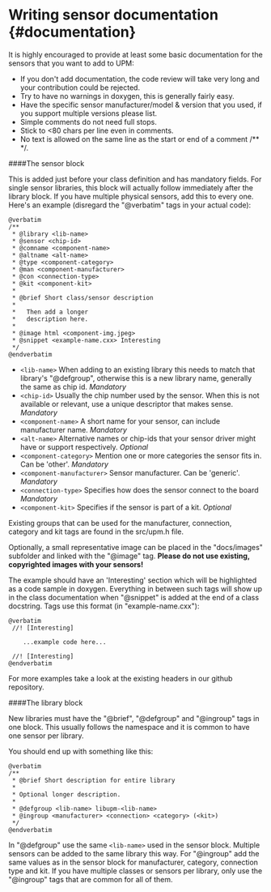 Writing sensor documentation                        {#documentation}
=====================

It is highly encouraged to provide at least some basic documentation for the
sensors that you want to add to UPM:

- If you don't add documentation, the code review will take very long and 
  your contribution could be rejected.
- Try to have no warnings in doxygen, this is generally fairly easy.
- Have the specific sensor manufacturer/model & version that you used, if you
  support multiple versions please list.
- Simple comments do not need full stops.
- Stick to <80 chars per line even in comments.
- No text is allowed on the same line as the start or end of a comment /** */.

####The sensor block

This is added just before your class definition and has mandatory fields. For
single sensor libraries, this block will actually follow immediately after the
library block. If you have multiple physical sensors, add this to every one.
Here's an example (disregard the "@verbatim" tags in your actual code):

```
@verbatim
/**
 * @library <lib-name>
 * @sensor <chip-id>
 * @comname <component-name>
 * @altname <alt-name>
 * @type <component-category>
 * @man <component-manufacturer>
 * @con <connection-type>
 * @kit <component-kit>
 *
 * @brief Short class/sensor description
 * 
 *   Then add a longer
 *   description here.
 *
 * @image html <component-img.jpeg>
 * @snippet <example-name.cxx> Interesting
 */
@endverbatim
```

- `<lib-name>` When adding to an existing library this needs to match that
  library's "@defgroup", otherwise this is a new library name, generally the
  same as chip id. *Mandatory*
- `<chip-id>` Usually the chip number used by the sensor. When this is not
  available or relevant, use a unique descriptor that makes sense. *Mandatory*
- `<component-name>` A short name for your sensor, can include manufacturer
  name. *Mandatory*
- `<alt-name>` Alternative names or chip-ids that your sensor driver might
  have or support respectively. *Optional*
- `<component-category>` Mention one or more categories the sensor fits in. Can
  be 'other'. *Mandatory*
- `<component-manufacturer>` Sensor manufacturer. Can be 'generic'. *Mandatory*
- `<connection-type>` Specifies how does the sensor connect to the board
  *Mandatory*
- `<component-kit>` Specifies if the sensor is part of a kit. *Optional*

Existing groups that can be used for the manufacturer, connection, category and
kit tags are found in the src/upm.h file.

Optionally, a small representative image can be placed in the "docs/images"
subfolder and linked with the "@image" tag.
**Please do not use existing, copyrighted images with your sensors!**

The example should have an 'Interesting' section which will be highlighted as
a code sample in doxygen. Everything in between such tags will show up in the
class documentation when "@snippet" is added at the end of a class docstring.
Tags use this format (in "example-name.cxx"):

```
@verbatim
 //! [Interesting]

    ...example code here...

 //! [Interesting]
@endverbatim
```

For more examples take a look at the existing headers in our github repository.

####The library block

New libraries must have the "@brief", "@defgroup" and "@ingroup" tags in one
block. This usually follows the namespace and it is common to have one sensor
per library.

You should end up with something like this:

```
@verbatim
/**
 * @brief Short description for entire library
 *
 * Optional longer description.
 *
 * @defgroup <lib-name> libupm-<lib-name>
 * @ingroup <manufacturer> <connection> <category> (<kit>)
 */
@endverbatim
```

In "@defgroup" use the same `<lib-name>` used in the sensor block. Multiple
sensors can be added to the same library this way.
For "@ingroup" add the same values as in the sensor block for manufacturer,
category, connection type and kit. If you have multiple classes or sensors
per library, only use the "@ingroup" tags that are common for all of them.
